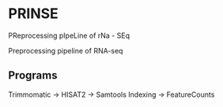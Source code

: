 # PRINSE
PReprocessing pIpeLine of rNa - SEq 

Preprocessing pipeline of RNA-seq

## Programs
Trimmomatic -> HISAT2 -> Samtools Indexing -> FeatureCounts
